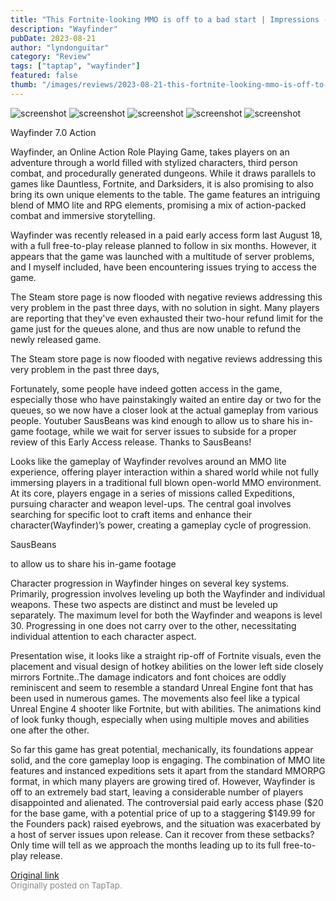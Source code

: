 ```yaml
---
title: "This Fortnite-looking MMO is off to a bad start | Impressions - Wayfinder"
description: "Wayfinder"
pubDate: 2023-08-21
author: "lyndonguitar"
category: "Review"
tags: ["taptap", "wayfinder"]
featured: false
thumb: "/images/reviews/2023-08-21-this-fortnite-looking-mmo-is-off-to-a-bad-start--impressions---wayfinder-0.avif"
---
```


<div class="gallery">
  <img src="/images/reviews/2023-08-21-this-fortnite-looking-mmo-is-off-to-a-bad-start--impressions---wayfinder-0.avif" alt="screenshot" />
  <img src="/images/reviews/2023-08-21-this-fortnite-looking-mmo-is-off-to-a-bad-start--impressions---wayfinder-1.avif" alt="screenshot" />
  <img src="/images/reviews/2023-08-21-this-fortnite-looking-mmo-is-off-to-a-bad-start--impressions---wayfinder-2.avif" alt="screenshot" />
  <img src="/images/reviews/2023-08-21-this-fortnite-looking-mmo-is-off-to-a-bad-start--impressions---wayfinder-3.avif" alt="screenshot" />
  <img src="/images/reviews/2023-08-21-this-fortnite-looking-mmo-is-off-to-a-bad-start--impressions---wayfinder-4.avif" alt="screenshot" />
</div>

Wayfinder
7.0
Action

Wayfinder, an Online Action Role Playing Game, takes players on an adventure through a world filled with stylized characters, third person combat, and procedurally generated dungeons. While it draws parallels to games like Dauntless, Fortnite, and Darksiders, it is also promising to also bring its own unique elements to the table. The game features an intriguing blend of MMO lite and RPG elements, promising a mix of action-packed combat and immersive storytelling.

Wayfinder was recently released in a paid early access form last August 18, with a full free-to-play release planned to follow in six months. However, it appears that the game was launched with a multitude of server problems, and I myself included, have been encountering issues trying to access the game.

The Steam store page is now flooded with negative reviews addressing this very problem in the past three days, with no solution in sight. Many players are reporting that they've even exhausted their two-hour refund limit for the game just for the queues alone, and thus are now unable to refund the newly released game.

The Steam store page is now flooded with negative reviews addressing this very problem in the past three days,

Fortunately, some people have indeed gotten access in the game, especially those who have painstakingly waited an entire day or two for the queues, so we now have a closer look at the actual gameplay from various people. Youtuber SausBeans was kind enough to allow us to share his in-game footage, while we wait for server issues to subside for a proper review of this Early Access release. Thanks to SausBeans!

Looks like the gameplay of Wayfinder revolves around an MMO lite experience, offering player interaction within a shared world while not fully immersing players in a traditional full blown open-world MMO environment. At its core, players engage in a series of missions called Expeditions, pursuing character and weapon level-ups. The central goal involves searching for specific loot to craft items and enhance their character(Wayfinder)’s power, creating a gameplay cycle of progression.

SausBeans

to allow us to share his in-game footage

Character progression in Wayfinder hinges on several key systems. Primarily, progression involves leveling up both the Wayfinder and individual weapons. These two aspects are distinct and must be leveled up separately. The maximum level for both the Wayfinder and weapons is level 30. Progressing in one does not carry over to the other, necessitating individual attention to each character aspect.

Presentation wise, it looks like a straight rip-off of Fortnite visuals, even the placement and visual design of hotkey abilities on the lower left side closely mirrors Fortnite..The damage indicators and font choices are oddly reminiscent and seem to resemble a standard Unreal Engine font that has been used in numerous games. The movements also feel like a typical Unreal Engine 4 shooter like Fortnite, but with abilities. The animations kind of look funky though, especially when using multiple moves and abilities one after the other.

So far this game has great potential, mechanically, its foundations appear solid, and the core gameplay loop is engaging. The combination of MMO lite features and instanced expeditions sets it apart from the standard MMORPG format, in which many players are growing tired of. However, Wayfinder is off to an extremely bad start, leaving a considerable number of players disappointed and alienated. The controversial paid early access phase ($20 for the base game, with a potential price of up to a staggering $149.99 for the Founders pack) raised eyebrows, and the situation was exacerbated by a host of server issues upon release. Can it recover from these setbacks? Only time will tell as we approach the months leading up to its full free-to-play release.

[Original link](https://www.taptap.io/post/6171952)<br><span style="font-size: 0.95em; color: #888;">Originally posted on TapTap.</span>
